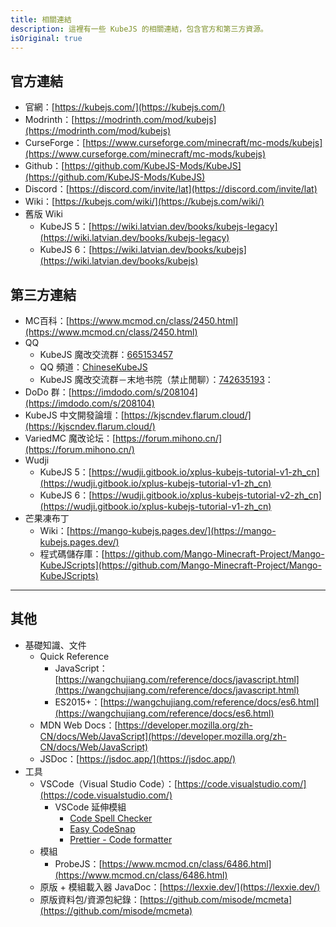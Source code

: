 ```yaml
---
title: 相關連結
description: 這裡有一些 KubeJS 的相關連結，包含官方和第三方資源。
isOriginal: true
---
```


## 官方連結

- 官網：[https://kubejs.com/](https://kubejs.com/)
- Modrinth：[https://modrinth.com/mod/kubejs](https://modrinth.com/mod/kubejs)
- CurseForge：[https://www.curseforge.com/minecraft/mc-mods/kubejs](https://www.curseforge.com/minecraft/mc-mods/kubejs)
- Github：[https://github.com/KubeJS-Mods/KubeJS](https://github.com/KubeJS-Mods/KubeJS)
- Discord：[https://discord.com/invite/lat](https://discord.com/invite/lat)
- Wiki：[https://kubejs.com/wiki/](https://kubejs.com/wiki/)
- 舊版 Wiki
  - KubeJS 5：[https://wiki.latvian.dev/books/kubejs-legacy](https://wiki.latvian.dev/books/kubejs-legacy)
  - KubeJS 6：[https://wiki.latvian.dev/books/kubejs](https://wiki.latvian.dev/books/kubejs)

## 第三方連結

- MC百科：[https://www.mcmod.cn/class/2450.html](https://www.mcmod.cn/class/2450.html)
- QQ
  - KubeJS 魔改交流群：[665153457](https://qm.qq.com/q/MBb7ELoy8o)
  - QQ 頻道：[ChineseKubeJS](https://pd.qq.com/s/7k1d1ab0w)
  - KubeJS 魔改交流群－末地书院（禁止閒聊）：[742635193](https://qm.qq.com/q/uNI6sSBiVM)：
- DoDo 群：[https://imdodo.com/s/208104](https://imdodo.com/s/208104)
- KubeJS 中文開發論壇：[https://kjscndev.flarum.cloud/](https://kjscndev.flarum.cloud/)
- VariedMC 魔改论坛：[https://forum.mihono.cn/](https://forum.mihono.cn/)
- Wudji
  - KubeJS 5：[https://wudji.gitbook.io/xplus-kubejs-tutorial-v1-zh_cn](https://wudji.gitbook.io/xplus-kubejs-tutorial-v1-zh_cn)
  - KubeJS 6：[https://wudji.gitbook.io/xplus-kubejs-tutorial-v2-zh_cn](https://wudji.gitbook.io/xplus-kubejs-tutorial-v1-zh_cn)
- 芒果凍布丁
  - Wiki：[https://mango-kubejs.pages.dev/](https://mango-kubejs.pages.dev/)
  - 程式碼儲存庫：[https://github.com/Mango-Minecraft-Project/Mango-KubeJScripts](https://github.com/Mango-Minecraft-Project/Mango-KubeJScripts)

---

## 其他

- 基礎知識、文件
  - Quick Reference
    - JavaScript：[https://wangchujiang.com/reference/docs/javascript.html](https://wangchujiang.com/reference/docs/javascript.html)
    - ES2015+：[https://wangchujiang.com/reference/docs/es6.html](https://wangchujiang.com/reference/docs/es6.html)
  - MDN Web Docs：[https://developer.mozilla.org/zh-CN/docs/Web/JavaScript](https://developer.mozilla.org/zh-CN/docs/Web/JavaScript)
  - JSDoc：[https://jsdoc.app/](https://jsdoc.app/)
- 工具
  - VSCode（Visual Studio Code）：[https://code.visualstudio.com/](https://code.visualstudio.com/)
    - VSCode 延伸模組
      - [Code Spell Checker](https://marketplace.visualstudio.com/items?itemName=streetsidesoftware.code-spell-checker)
      - [Easy CodeSnap](https://marketplace.visualstudio.com/items?itemName=ArthurLobo.easy-codesnap)
      - [Prettier - Code formatter](https://marketplace.visualstudio.com/items?itemName=esbenp.prettier-vscode)
  - 模組
    - ProbeJS：[https://www.mcmod.cn/class/6486.html](https://www.mcmod.cn/class/6486.html)
  - 原版 + 模組載入器 JavaDoc：[https://lexxie.dev/](https://lexxie.dev/)
  - 原版資料包/資源包紀錄：[https://github.com/misode/mcmeta](https://github.com/misode/mcmeta)
